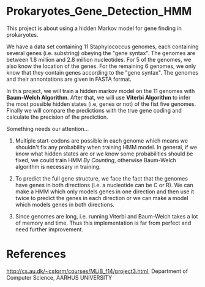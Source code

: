 # Prokaryotes_Gene_Detection_HMM

This project is about using a hidden Markov model for gene finding in prokaryotes.

We have a data set containing 11 Staphylococcus genomes, each containing several 
genes (i.e. substring) obeying the "gene syntax". The genomes are between 1.8 million 
and 2.8 million nucleotides. For 5 of the genomes, we also know the location of 
the genes. For the remaining 6 genomes, we only know that they contain genes according 
to the "gene syntax". The genomes and their annontations are given in FASTA format. 

In this project, we will train a hidden markov model on the 11 genomes with **Baum-Welch 
Algorithm**. After that, we will use **Viterbi Algorithm** to infer the most possible hidden states
(i.e, genes or not) of the fist five genomes. Finally we will compare the predictions with the true 
gene coding and calculate the precision of the prediction.

Something needs our attention...

1. Multiple start-codons are possible in each genome which means we shouldn't fix any probability when training HMM model. In general, if we know what hidden states are or we know some probabilities should be fixed, we could train HMM *By Counting*, otherwise Baum-Welch algorithm is necessary in training. 

2. To predict the full gene structure, we face the fact that the genomes have genes in both directions (i.e. a nucleotide can be C or R). We can make a HMM which only models genes in one direction and then use it twice to predict the genes in each direction or we can make a model which models genes in both directions.

3. Since genomes are long, i.e. running Viterbi and Baum-Welch takes a lot of memory and time. Thus this implementation is far from perfect and need further improvement.


# References
http://cs.au.dk/~cstorm/courses/MLiB_f14/project3.html, Department of Computer Science, AARHUS UNIVERSITY
